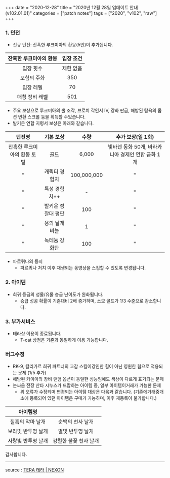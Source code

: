 +++
date = "2020-12-28"
title = "2020년 12월 28일 업데이트 안내 (v102.01.01)"
categories = ["patch notes"]
tags = ["2020", "v102", "raw"]
+++

### 1. 던전
- 신규 던전: 잔혹한 루크미아의 환몽(5인)이 추가됩니다.

| 잔혹한 루크미아의 환몽 | 입장 조건 |
| :-: | :-: |
| 입장 횟수 | 제한 없음 |
| 모험의 주화 | 350 |
| 입장 레벨 | 70 |
| 매칭 장비 레벨 | 501 |

  - 주요 보상으로 루크미아의 뿔 조각, 브로치 각인서 IV, 강화 판금, 해방된 탐욕의 옵션 변환 스크롤 등을 획득할 수있습니다.
  - 발키온 연합 지령서 보상은 아래와 같습니다.

| 던전명 | 기본 보상 | 수량 | 추가 보상(일 1회) |
| :-: | :-: | :-: | :-: |
| 잔혹한 루크미아의 환몽 토벌 | 골드 | 6,000 | 빛바랜 동화 50개, 바라카니아 경제인 연합 금화 1개 |
|''| 캐릭터 경험치 | 100,000,000 |''|
|''| 특성 경험치++ | - |''|
|''| 발키온 정찰대 평판 | 100 |''|
|''| 용의 날개 비늘 | 1 |''|
|''| 녹테늄 강화탄 | 100 |''|

- 파르퀴나의 둥지
  - 파르퀴나 처치 이후 재생되는 동영상을 스킵할 수 있도록 변경됩니다.
 
### 2. 아이템
- 희귀 등급의 성물/유물 승급 난이도가 완화됩니다.
  - 승급 성공 확률이 기존대비 2배 증가하며, 소모 골드가 1/3 수준으로 감소합니다.
 
### 3. 부가서비스
- 테라샵 이용이 종료됩니다.
  - T-cat 상점은 기존과 동일하게 이용 가능합니다.
 
### 버그수정
- RK-9, 칼리가르 희귀 파트너의 교감 스킬이강인한 힘이 아닌 영원한 힘으로 적용되는 문제 (1/5 추가)
- 해방된 카이아의 장비 랜덤 옵션이 동일한 성능임에도 색상이 다르게 표기되는 문제
- 눈싸움 전장 산타 시누스가 드랍하는 아이템 중, 일부 아이템이거래가 가능한 문제
  - 위 오류가 수정되며 변경되는 아이템 대상은 다음과 같습니다. (기존에거래중개소에 등록되어 있던 아이템은 구매가 가능하며, 이후 재등록이 불가합니다.)

| 아이템명 ||
| :-: | :-: |
| 칠흑의 악마 날개 | 순백의 천사 날개 |
| 보라빛 반투명 날개 | 별빛 반투명 날개 |
| 사랑빛 반투명 날개 | 강렬한 불꽃 천사 날개 |
 
감사합니다.

----

source : [TERA 테라 | NEXON](http://tera.nexon.com/news/update/view.aspx?n4articlesn=463)
